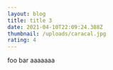 ```yaml
---
layout: blog
title: title 3
date: 2021-04-10T22:09:24.388Z
thumbnail: /uploads/caracal.jpg
rating: 4
---
```

foo bar aaaaaaa